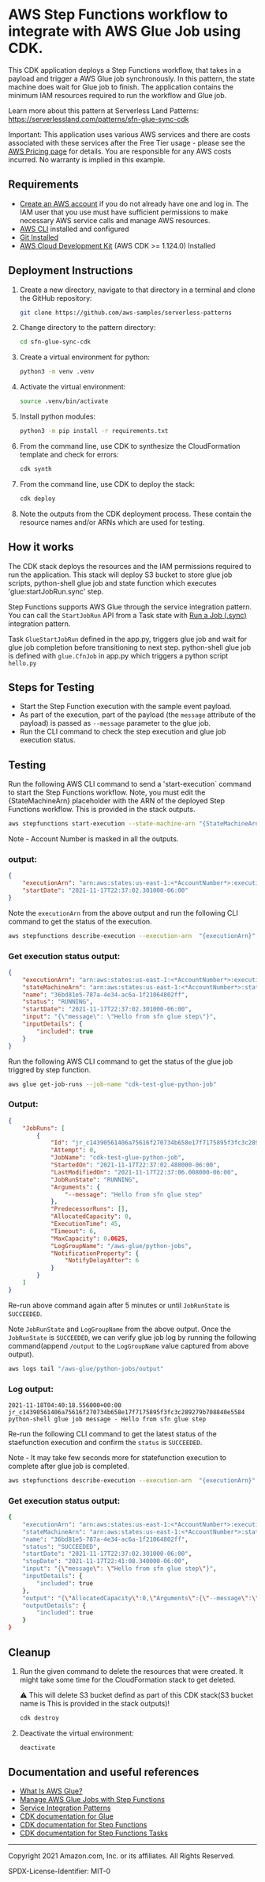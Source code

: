 # AWS Step Functions workflow to integrate with AWS Glue Job using CDK.

This CDK application deploys a Step Functions workflow, that takes in a payload and trigger a AWS Glue job synchronously. In this pattern, the state machine does wait for Glue job to finish. The application contains the minimum IAM resources required to run the workflow and Glue job. 



Learn more about this pattern at Serverless Land Patterns: https://serverlessland.com/patterns/sfn-glue-sync-cdk

Important: This application uses various AWS services and there are costs associated with these services after the Free Tier usage - please see the [AWS Pricing page](https://aws.amazon.com/pricing/) for details. You are responsible for any AWS costs incurred. No warranty is implied in this example.

## Requirements

* [Create an AWS account](https://portal.aws.amazon.com/gp/aws/developer/registration/index.html) if you do not already have one and log in. The IAM user that you use must have sufficient permissions to make necessary AWS service calls and manage AWS resources.
* [AWS CLI](https://docs.aws.amazon.com/cli/latest/userguide/install-cliv2.html) installed and configured
* [Git Installed](https://git-scm.com/book/en/v2/Getting-Started-Installing-Git)
* [AWS Cloud Development Kit](https://docs.aws.amazon.com/cdk/latest/guide/getting_started.html) (AWS CDK >= 1.124.0) Installed

## Deployment Instructions

1. Create a new directory, navigate to that directory in a terminal and clone the GitHub repository:
    ```bash 
    git clone https://github.com/aws-samples/serverless-patterns
    ```
1. Change directory to the pattern directory:
    ```bash
    cd sfn-glue-sync-cdk
    ```
1. Create a virtual environment for python:
    ```bash
    python3 -m venv .venv
    ```
1. Activate the virtual environment:
    ```bash
    source .venv/bin/activate
    ```
1. Install python modules:
    ```bash
    python3 -m pip install -r requirements.txt
    ```
1. From the command line, use CDK to synthesize the CloudFormation template and check for errors:
    ```bash
    cdk synth
    ```
1. From the command line, use CDK to deploy the stack:
    ```bash
    cdk deploy
    ```
1. Note the outputs from the CDK deployment process. These contain the resource names and/or ARNs which are used for testing.

## How it works

The CDK stack deploys the resources and the IAM permissions required to run the application.
This stack will deploy S3 bucket to store glue job scripts, python-shell glue job and state function which executes 'glue:startJobRun.sync' step.


Step Functions supports AWS Glue through the service integration pattern.
You can call the `StartJobRun` API from a Task state with
[Run a Job (.sync)](https://docs.aws.amazon.com/step-functions/latest/dg/connect-to-resource.html#connect-sync) integration pattern.

Task `GlueStartJobRun` defined in the app.py, triggers glue job and wait for glue job completion before transitioning to next step.
python-shell glue job is defined with `glue.CfnJob` in app.py which triggers a python script `hello.py`
 
## Steps for Testing

* Start the Step Function execution with the sample event payload. 
* As part of the execution, part of the payload (the `message` attribute of the payload) is passed as `--message` parameter to the glue job.
* Run the CLI command to check the step execution and glue job execution status.

## Testing

Run the following AWS CLI command to send a 'start-execution` command to start the Step Functions workflow. Note, you must edit the {StateMachineArn} placeholder with the ARN of the deployed Step Functions workflow. This is provided in the stack outputs.

```bash
aws stepfunctions start-execution --state-machine-arn "{StateMachineArn}" --input "{\"message\": \"Hello from sfn glue step\"}"
```
Note - Account Number is masked in all the outputs.

### output:

```json
{
    "executionArn": "arn:aws:states:us-east-1:<*AccountNumber*>:execution:GlueJobStateMachineE759615B-t1nYjCro8h5F:36bd81e5-787a-4e34-ac6a-1f21064802ff",
    "startDate": "2021-11-17T22:37:02.301000-06:00"
}
```

Note the `executionArn` from the above output and run the following CLI command to get the status of the execution.

```bash
aws stepfunctions describe-execution --execution-arn  "{executionArn}"
```

### Get execution status output:

```json
{
    "executionArn": "arn:aws:states:us-east-1:<*AccountNumber*>:execution:GlueJobStateMachineE759615B-t1nYjCro8h5F:36bd81e5-787a-4e34-ac6a-1f21064802ff",
    "stateMachineArn": "arn:aws:states:us-east-1:<*AccountNumber*>:stateMachine:GlueJobStateMachineE759615B-t1nYjCro8h5F",
    "name": "36bd81e5-787a-4e34-ac6a-1f21064802ff",
    "status": "RUNNING",
    "startDate": "2021-11-17T22:37:02.301000-06:00",
    "input": "{\"message\": \"Hello from sfn glue step\"}",
    "inputDetails": {
        "included": true
    }
}
```

Run the following AWS CLI command to get the status of the glue job triggred by step function.

```bash
aws glue get-job-runs --job-name "cdk-test-glue-python-job"
```

### Output:

```json
{
    "JobRuns": [
        {
            "Id": "jr_c14390561406a75616f270734b658e17f7175895f3fc3c289279b708840e5584",
            "Attempt": 0,
            "JobName": "cdk-test-glue-python-job",
            "StartedOn": "2021-11-17T22:37:02.488000-06:00",
            "LastModifiedOn": "2021-11-17T22:37:06.008000-06:00",
            "JobRunState": "RUNNING",
            "Arguments": {
                "--message": "Hello from sfn glue step"
            },
            "PredecessorRuns": [],
            "AllocatedCapacity": 0,
            "ExecutionTime": 45,
            "Timeout": 6,
            "MaxCapacity": 0.0625,
            "LogGroupName": "/aws-glue/python-jobs",
            "NotificationProperty": {
                "NotifyDelayAfter": 6
            }
        }
    ]
}
```
Re-run above command again after 5 minutes or until `JobRunState` is `SUCCEEDED`.

Note `JobRunState`  and `LogGroupName` from the above output. Once the `JobRunState` is `SUCCEEDED`, we can verify glue job log by running the following command(append `/output` to the `LogGroupName` value captured from above output).

```bash
aws logs tail "/aws-glue/python-jobs/output"
```

### Log output:

```log
2021-11-18T04:40:18.556000+00:00 jr_c14390561406a75616f270734b658e17f7175895f3fc3c289279b708840e5584 python-shell glue job message - Hello from sfn glue step

```

Re-run the following CLI command to get the latest status of the staefunction execution and confirm the  `status` is `SUCCEEDED`.

Note - It may take few seconds more for statefunction execution to complete after glue job is completed.

```bash
aws stepfunctions describe-execution --execution-arn  "{executionArn}"
```

### Get execution status output:

```bash
{
    "executionArn": "arn:aws:states:us-east-1:<*AccountNumber*>:execution:GlueJobStateMachineE759615B-t1nYjCro8h5F:36bd81e5-787a-4e34-ac6a-1f21064802ff",
    "stateMachineArn": "arn:aws:states:us-east-1:<*AccountNumber*>:stateMachine:GlueJobStateMachineE759615B-t1nYjCro8h5F",
    "name": "36bd81e5-787a-4e34-ac6a-1f21064802ff",
    "status": "SUCCEEDED",
    "startDate": "2021-11-17T22:37:02.301000-06:00",
    "stopDate": "2021-11-17T22:41:08.340000-06:00",
    "input": "{\"message\": \"Hello from sfn glue step\"}",
    "inputDetails": {
        "included": true
    },
    "output": "{\"AllocatedCapacity\":0,\"Arguments\":{\"--message\":\"Hello from sfn glue step\"},\"Attempt\":0,\"CompletedOn\":1637210428964,\"ExecutionTime\":197,\"Id\":\"jr_c14390561406a75616f270734b658e17f7175895f3fc3c289279b708840e5584\",\"JobName\":\"cdk-test-glue-python-job\",\"JobRunState\":\"SUCCEEDED\",\"LastModifiedOn\":1637210428964,\"LogGroupName\":\"/aws-glue/python-jobs\",\"MaxCapacity\":0.0625,\"NotificationProperty\":{\"NotifyDelayAfter\":6},\"PredecessorRuns\":[],\"StartedOn\":1637210222488,\"Timeout\":6}",
    "outputDetails": {
        "included": true
    }
}
```

## Cleanup
 
1. Run the given command to delete the resources that were created. It might take some time for the CloudFormation stack to get deleted. 
    
    :warning: This will delete S3 bucket defind as part of this CDK stack(S3 bucket name is This is provided in the stack outputs)!

    ```bash
    cdk destroy
    ```
1. Deactivate the virtual environment:
    ```bash
    deactivate
    ```

## Documentation and useful references

- [What Is AWS Glue?](https://docs.aws.amazon.com/glue/latest/dg/what-is-glue.html)
- [Manage AWS Glue Jobs with Step Functions](https://docs.aws.amazon.com/step-functions/latest/dg/connect-glue.html)
- [Service Integration Patterns](https://docs.aws.amazon.com/step-functions/latest/dg/connect-to-resource.html#connect-sync)
- [CDK documentation for Glue](https://docs.aws.amazon.com/cdk/api/latest/docs/aws-glue-readme.html)
- [CDK documentation for Step Functions](https://docs.aws.amazon.com/cdk/api/latest/docs/aws-stepfunctions-readme.html)
- [CDK documentation for Step Functions Tasks](https://docs.aws.amazon.com/cdk/api/latest/docs/aws-stepfunctions-tasks-readme.html)

----
Copyright 2021 Amazon.com, Inc. or its affiliates. All Rights Reserved.

SPDX-License-Identifier: MIT-0